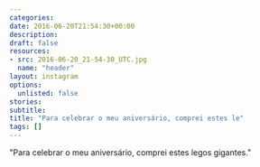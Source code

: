 ```yaml
---
categories:
date: 2016-06-20T21:54:30+00:00
description:
draft: false
resources:
- src: 2016-06-20_21-54-30_UTC.jpg
  name: "header"
layout: instagram
options:
  unlisted: false
stories:
subtitle:
title: "Para celebrar o meu aniversário, comprei estes le"
tags: []
---
```


"Para celebrar o meu aniversário, comprei estes legos gigantes."

